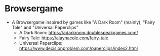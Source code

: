 # Browsergame

* A Browsergame inspired by games like "A Dark Room" (mainly), "Fairy Tale" and "Universal Paperclips"
  * A Dark Room: https://adarkroom.doublespeakgames.com/
  * Fairy Tale: https://alaynacole.com/fairy-tale
  * Universal Paperclips: https://www.decisionproblem.com/paperclips/index2.html
